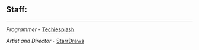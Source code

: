 ## Staff:
---

*Programmer* - [Techiesplash](https://github.com/Techiesplash)

*Artist and Director* - [StarrDraws](https://github.com/StarrDraws)
